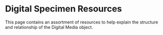 # Digital Specimen Resources
This page contains an assortment of resources to help explain the structure and relationship of the Digital Media object.
